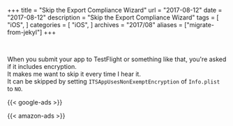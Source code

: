+++
title = "Skip the Export Compliance Wizard"
url = "2017-08-12"
date = "2017-08-12"
description = "Skip the Export Compliance Wizard"
tags = [
    "iOS",
]
categories = [
    "iOS",
]
archives = "2017/08"
aliases = ["migrate-from-jekyl"]
+++

<br>

When you submit your app to TestFlight or something like that, you're asked if it includes encryption.  
It makes me want to skip it every time I hear it.  
It can be skipped by setting `ITSAppUsesNonExemptEncryption` of `Info.plist` to `NO`.  

<!-- Google Ads -->
{{< google-ads >}}

<!-- Amazon Ads -->
{{< amazon-ads >}}
